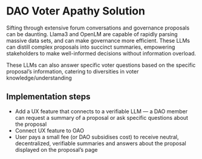 # DAO Voter Apathy Solution

Sifting through extensive forum conversations and governance proposals can be daunting. Llama3 and OpenLM are capable of rapidly parsing massive data sets, and can make governance more efficient. These LLMs can distill complex proposals into succinct summaries, empowering stakeholders to make well-informed decisions without information overload.

These LLMs can also answer specific voter questions based on the specific proposal’s information, catering to diversities in voter knowledge/understanding

## Implementation steps

- Add a UX feature that connects to a verifiable LLM — a DAO member can request a summary of a proposal or ask specific questions about the proposal
- Connect UX feature to OAO
- User pays a small fee (or DAO subsidises cost) to receive neutral, decentralized, verifiable summaries and answers about the proposal displayed on the proposal’s page